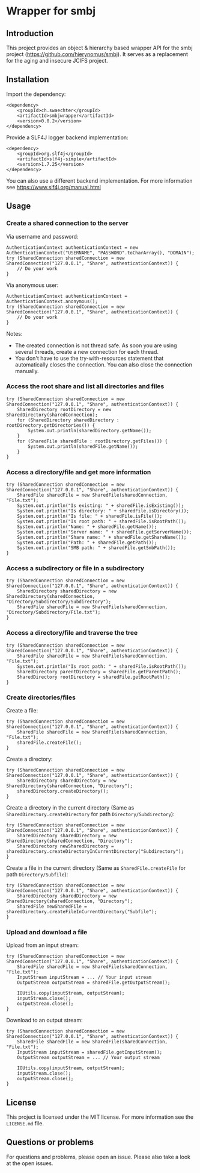 # Wrapper for smbj

## Introduction

This project provides an object & hierarchy based wrapper API for the smbj project (https://github.com/hierynomus/smbj). It serves as a replacement for the aging and insecure JCIFS project.

## Installation

Import the dependency:

    <dependency>
        <groupId>ch.swaechter</groupId>
        <artifactId>smbjwrapper</artifactId>
        <version>0.0.2</version>
    </dependency>

Provide a SLF4J logger backend implementation:

    <dependency>
        <groupId>org.slf4j</groupId>
        <artifactId>slf4j-simple</artifactId>
        <version>1.7.25</version>
    </dependency>

You can also use a different backend implementation. For more information see https://www.slf4j.org/manual.html

## Usage

### Create a shared connection to the server

Via username and password:

    AuthenticationContext authenticationContext = new AuthenticationContext("USERNAME", "PASSWORD".toCharArray(), "DOMAIN");
    try (SharedConnection sharedConnection = new SharedConnection("127.0.0.1", "Share", authenticationContext)) {
        // Do your work
    }    

Via anonymous user:

    AuthenticationContext authenticationContext = AuthenticationContext.anonymous();
    try (SharedConnection sharedConnection = new SharedConnection("127.0.0.1", "Share", authenticationContext)) {
        // Do your work
    }

Notes:

* The created connection is not thread safe. As soon you are using several threads, create a new connection for each thread.
* You don't have to use the try-with-resources statement that automatically closes the connection. You can also close the connection manually.

### Access the root share and list all directories and files

    try (SharedConnection sharedConnection = new SharedConnection("127.0.0.1", "Share", authenticationContext)) {
        SharedDirectory rootDirectory = new SharedDirectory(sharedConnection);
        for (SharedDirectory sharedDirectory : rootDirectory.getDirectories()) {
            System.out.println(sharedDirectory.getName());
        }
        for (SharedFile sharedFile : rootDirectory.getFiles()) {
            System.out.println(sharedFile.getName());
        }
    }

### Access a directory/file and get more information
    
    try (SharedConnection sharedConnection = new SharedConnection("127.0.0.1", "Share", authenticationContext)) {
        SharedFile sharedFile = new SharedFile(sharedConnection, "File.txt");
        System.out.println("Is existing: " + sharedFile.isExisting());
        System.out.println("Is directory: " + sharedFile.isDirectory());
        System.out.println("Is file: " + sharedFile.isFile());
        System.out.println("Is root path: " + sharedFile.isRootPath());
        System.out.println("Name: " + sharedFile.getName());
        System.out.println("Server name: " + sharedFile.getServerName());
        System.out.println("Share name: " + sharedFile.getShareName());
        System.out.println("Path: " + sharedFile.getPath());
        System.out.println("SMB path: " + sharedFile.getSmbPath());
    }

### Access a subdirectory or file in a subdirectory

    try (SharedConnection sharedConnection = new SharedConnection("127.0.0.1", "Share", authenticationContext)) {
        SharedDirectory sharedDirectory = new SharedDirectory(sharedConnection, "Directory/Subdirectory/Subdirectory");
        SharedFile sharedFile = new SharedFile(sharedConnection, "Directory/Subdirectory/File.txt");
    }

### Access a directory/file and traverse the tree

    try (SharedConnection sharedConnection = new SharedConnection("127.0.0.1", "Share", authenticationContext)) {
        SharedFile sharedFile = new SharedFile(sharedConnection, "File.txt");
        System.out.println("Is root path: " + sharedFile.isRootPath());
        SharedDirectory parentDirectory = sharedFile.getParentPath();
        SharedDirectory rootDirectory = sharedFile.getRootPath();
    }

### Create directories/files

Create a file:

    try (SharedConnection sharedConnection = new SharedConnection("127.0.0.1", "Share", authenticationContext)) {
        SharedFile sharedFile = new SharedFile(sharedConnection, "File.txt");
        sharedFile.createFile();
    }

Create a directory:

    try (SharedConnection sharedConnection = new SharedConnection("127.0.0.1", "Share", authenticationContext)) {
        SharedDirectory sharedDirectory = new SharedDirectory(sharedConnection, "Directory");
        sharedDirectory.createDirectory();
    }

Create a directory in the current directory (Same as `SharedDirectory.createDirectory` for path `Directory/Subdirectory`):

    try (SharedConnection sharedConnection = new SharedConnection("127.0.0.1", "Share", authenticationContext)) {
        SharedDirectory sharedDirectory = new SharedDirectory(sharedConnection, "Directory");
        SharedDirectory newSharedDirectory = sharedDirectory.createDirectoryInCurrentDirectory("Subdirectory");
    }

Create a file in the current directory (Same as `SharedFile.createFile` for path `Directory/Subfile`):

    try (SharedConnection sharedConnection = new SharedConnection("127.0.0.1", "Share", authenticationContext)) {
        SharedDirectory sharedDirectory = new SharedDirectory(sharedConnection, "Directory");
        SharedFile newSharedFile = sharedDirectory.createFileInCurrentDirectory("Subfile");
    }

### Upload and download a file

Upload from an input stream:

    try (SharedConnection sharedConnection = new SharedConnection("127.0.0.1", "Share", authenticationContext)) {
        SharedFile sharedFile = new SharedFile(sharedConnection, "File.txt");
        InputStream inputStream = ... // Your input stream
        OutputStream outputStream = sharedFile.getOutputStream();

        IOUtils.copy(inputStream, outputStream);
        inputStream.close();
        outputStream.close();
    }

Download to an output stream:

    try (SharedConnection sharedConnection = new SharedConnection("127.0.0.1", "Share", authenticationContext)) {
        SharedFile sharedFile = new SharedFile(sharedConnection, "File.txt");
        InputStream inputStream = sharedFile.getInputStream();
        OutputStream outputStream = ... // Your output stream

        IOUtils.copy(inputStream, outputStream);
        inputStream.close();
        outputStream.close();
    }

## License

This project is licensed under the MIT license. For more information see the `LICENSE.md` file.

## Questions or problems

For questions and problems, please open an issue. Please also take a look at the open issues.
